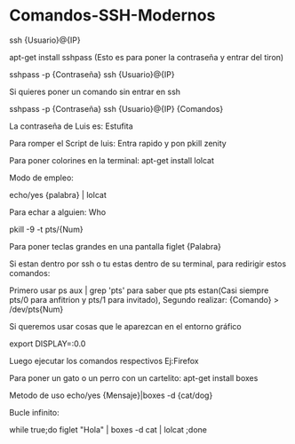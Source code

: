 # Comandos-SSH-Modernos
ssh {Usuario}@{IP}

apt-get install sshpass (Esto es para poner la contraseña y entrar del tiron)

sshpass -p {Contraseña} ssh {Usuario}@{IP}

Si quieres poner un comando sin entrar en ssh

sshpass -p {Contraseña} ssh {Usuario}@{IP} {Comandos}

La contraseña de Luis es: Estufita

Para romper el Script de luis:
Entra rapido y pon
pkill zenity

Para poner colorines en la terminal:
apt-get install lolcat

Modo de empleo:

echo/yes {palabra} | lolcat

Para echar a alguien:
Who

pkill -9 -t pts/{Num}

Para poner teclas grandes en una pantalla
figlet {Palabra}

Si estan dentro por ssh o tu estas dentro de su terminal, para redirigir estos comandos:

Primero usar ps aux | grep 'pts' para saber que pts estan(Casi siempre pts/0 para anfitrion y pts/1 para invitado),
Segundo realizar:
{Comando} > /dev/pts{Num}

Si queremos usar cosas que le aparezcan en el entorno gráfico

export DISPLAY=:0.0

Luego ejecutar los comandos respectivos
Ej:Firefox

Para poner un gato o un perro con un cartelito:
apt-get install boxes

Metodo de uso echo/yes {Mensaje}|boxes -d {cat/dog}

Bucle infinito:

while true;do figlet "Hola" | boxes -d cat | lolcat ;done

